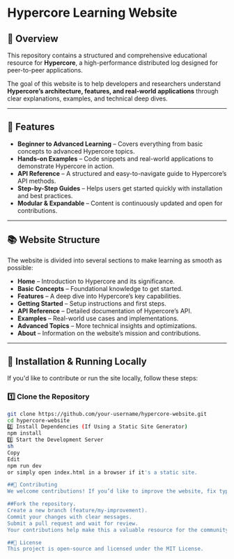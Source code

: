 # Hypercore Learning Website

## 📌 Overview  
This repository contains a structured and comprehensive educational resource for **Hypercore**, a high-performance distributed log designed for peer-to-peer applications.  

The goal of this website is to help developers and researchers understand **Hypercore’s architecture, features, and real-world applications** through clear explanations, examples, and technical deep dives.

---

## 🚀 Features  
- **Beginner to Advanced Learning** – Covers everything from basic concepts to advanced Hypercore topics.  
- **Hands-on Examples** – Code snippets and real-world applications to demonstrate Hypercore in action.  
- **API Reference** – A structured and easy-to-navigate guide to Hypercore’s API methods.  
- **Step-by-Step Guides** – Helps users get started quickly with installation and best practices.  
- **Modular & Expandable** – Content is continuously updated and open for contributions.  

---

## 📚 Website Structure  
The website is divided into several sections to make learning as smooth as possible:

- **Home** – Introduction to Hypercore and its significance.  
- **Basic Concepts** – Foundational knowledge to get started.  
- **Features** – A deep dive into Hypercore’s key capabilities.  
- **Getting Started** – Setup instructions and first steps.  
- **API Reference** – Detailed documentation of Hypercore’s API.  
- **Examples** – Real-world use cases and implementations.  
- **Advanced Topics** – More technical insights and optimizations.  
- **About** – Information on the website’s mission and contributions.  

---

## 🔧 Installation & Running Locally  
If you'd like to contribute or run the site locally, follow these steps:

### 1️⃣ Clone the Repository  
```sh
git clone https://github.com/your-username/hypercore-website.git
cd hypercore-website
2️⃣ Install Dependencies (If Using a Static Site Generator)
npm install
3️⃣ Start the Development Server
sh
Copy
Edit
npm run dev
or simply open index.html in a browser if it's a static site.

##🤝 Contributing
We welcome contributions! If you’d like to improve the website, fix typos, or add new examples:

##Fork the repository.
Create a new branch (feature/my-improvement).
Commit your changes with clear messages.
Submit a pull request and wait for review.
Your contributions help make this a valuable resource for the community!

##📄 License
This project is open-source and licensed under the MIT License.
